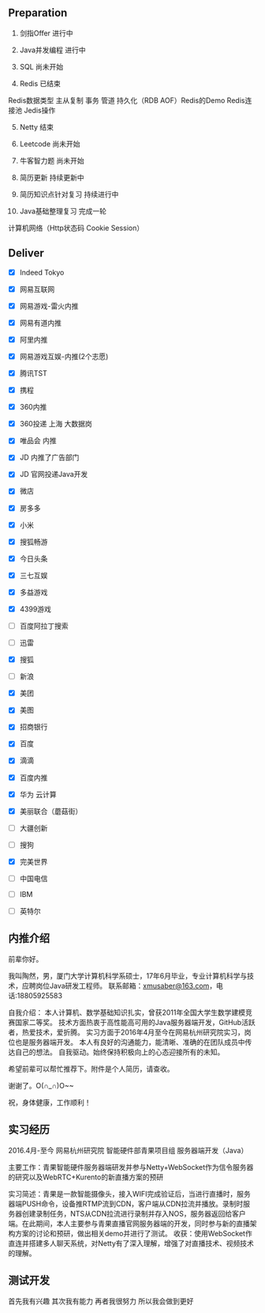 ## Preparation

1. 剑指Offer 进行中

2. Java并发编程 进行中

3. SQL	尚未开始

4. Redis 已结束

Redis数据类型 主从复制 事务 管道 持久化（RDB AOF）Redis的Demo Redis连接池 Jedis操作

5. Netty 结束

6. Leetcode 尚未开始

7. 牛客智力题 尚未开始

8. 简历更新 持续更新中

9. 简历知识点针对复习 持续进行中

10. Java基础整理复习 完成一轮

计算机网络（Http状态码 Cookie Session）

## Deliver

- [x] Indeed Tokyo
- [x] 网易互联网
- [x] 网易游戏-雷火内推
- [x] 网易有道内推
- [x] 阿里内推
- [x] 网易游戏互娱-内推(2个志愿)
- [x] 腾讯TST
- [x] 携程
- [x] 360内推
- [x] 360投递 上海 大数据岗
- [x] 唯品会 内推
- [x] JD 内推了广告部门
- [x] JD 官网投递Java开发
- [x] 微店
- [x] 房多多
- [x] 小米
- [x] 搜狐畅游
- [x] 今日头条
- [x] 三七互娱
- [x] 多益游戏
- [x] 4399游戏
- [ ] 百度阿拉丁搜索
- [ ] 迅雷 
- [x] 搜狐
- [ ] 新浪  
- [x] 美团  
- [x] 美图
- [x] 招商银行
- [x] 百度
- [x] 滴滴
- [x] 百度内推
- [x] 华为 云计算
- [x] 美丽联合（蘑菇街）
- [ ] 大疆创新
- [ ] 搜狗
- [x] 完美世界
- [ ] 中国电信
- [ ] IBM
- [ ] 英特尔


内推介绍
--------

前辈你好。

我叫陶然，男，厦门大学计算机科学系硕士，17年6月毕业，专业计算机科学与技术，应聘岗位Java研发工程师。
联系邮箱：xmusaber@163.com，电话:18805925583

自我介绍：
本人计算机、数学基础知识扎实，曾获2011年全国大学生数学建模竞赛国家二等奖。
技术方面热衷于高性能高可用的Java服务器端开发，GitHub活跃者，热爱技术，爱折腾。
实习方面于2016年4月至今在网易杭州研究院实习，岗位也是服务器端开发。
本人有良好的沟通能力，能清晰、准确的在团队成员中传达自己的想法。
自我驱动。始终保持积极向上的心态迎接所有的未知。

希望前辈可以帮忙推荐下。附件是个人简历，请查收。

谢谢了。O(∩_∩)O~~

祝，身体健康，工作顺利！


实习经历
--------

2016.4月-至今 网易杭州研究院 智能硬件部青果项目组  服务器端开发（Java） 

主要工作：青果智能硬件服务器端研发并参与Netty+WebSocket作为信令服务器的研究以及WebRTC+Kurento的新直播方案的预研 
          
实习简述：青果是一款智能摄像头，接入WIFI完成验证后，当进行直播时，服务器端PUSH命令，设备推RTMP流到CDN，客户端从CDN拉流并播放。录制时服务器创建录制任务，NTS从CDN拉流进行录制并存入NOS，服务器返回给客户端。在此期间，本人主要参与青果直播官网服务器端的开发，同时参与新的直播架构方案的讨论和预研，做出相关demo并进行了测试。 
收获：使用WebSocket作直连并搭建多人聊天系统，对Netty有了深入理解，增强了对直播技术、视频技术的理解。

## 测试开发

首先我有兴趣
其次我有能力
再者我很努力
所以我会做到更好